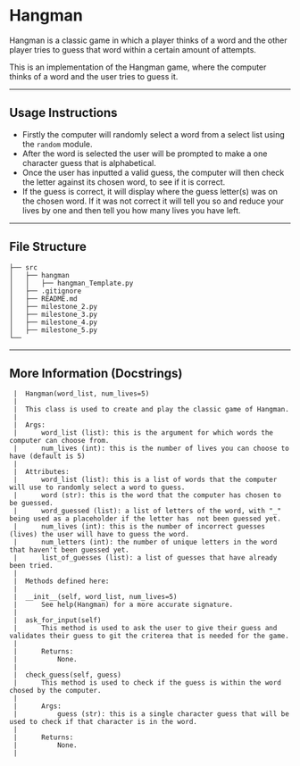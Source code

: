 # Hangman
Hangman is a classic game in which a player thinks of a word and the other player tries to guess that word within a certain amount of attempts.

This is an implementation of the Hangman game, where the computer thinks of a word and the user tries to guess it. 

---
## Usage Instructions
- Firstly the computer will randomly select a word from a select list using the ```random``` module.
- After the word is selected the user will be prompted to make a one character guess that is alphabetical.
- Once the user has inputted a valid guess, the computer will then check the letter against its chosen word, to see if it is correct.
- If the guess is correct, it will display where the guess letter(s) was on the chosen word. If it was not correct it will tell you so and reduce your lives by one and then tell you how many lives you have left.
---
## File Structure
```
├── src
│   ├── hangman
│   │   ├── hangman_Template.py
│   ├── .gitignore
│   ├── README.md
│   ├── milestone_2.py
│   ├── milestone_3.py
│   ├── milestone_4.py
│   ├── milestone_5.py
└──
```
---
## More Information (Docstrings)
```
 |  Hangman(word_list, num_lives=5)
 |
 |  This class is used to create and play the classic game of Hangman.
 |
 |  Args:
 |      word_list (list): this is the argument for which words the computer can choose from.
 |      num_lives (int): this is the number of lives you can choose to have (default is 5)
 |
 |  Attributes:
 |      word_list (list): this is a list of words that the computer will use to randomly select a word to guess.
 |      word (str): this is the word that the computer has chosen to be guessed.
 |      word_guessed (list): a list of letters of the word, with "_" being used as a placeholder if the letter has  not been guessed yet.
 |      num_lives (int): this is the number of incorrect guesses (lives) the user will have to guess the word.
 |      num_letters (int): the number of unique letters in the word that haven't been guessed yet.
 |      list_of_guesses (list): a list of guesses that have already been tried.
 |
 |  Methods defined here:
 |
 |  __init__(self, word_list, num_lives=5)
 |      See help(Hangman) for a more accurate signature.
 |
 |  ask_for_input(self)
 |      This method is used to ask the user to give their guess and validates their guess to git the criterea that is needed for the game.
 |
 |      Returns:
 |          None.
 |
 |  check_guess(self, guess)
 |      This method is used to check if the guess is within the word chosed by the computer.
 |
 |      Args:
 |          guess (str): this is a single character guess that will be used to check if that character is in the word.
 |
 |      Returns:
 |          None.
 |
```